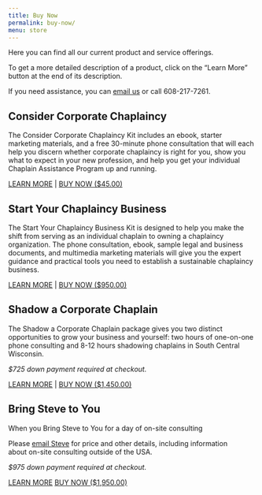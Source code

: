 ```yaml
---
title: Buy Now
permalink: buy-now/
menu: store
---
```

Here you can find all our current product and service offerings.

To get a more detailed description of a product, click on the “Learn More” button at the end of its description.

If you need assistance, you can [email us](mailto:info@corpchaps.com) or call 608-217-7261.

## Consider Corporate Chaplaincy
The Consider Corporate Chaplaincy Kit includes an ebook, starter marketing materials, and a free 30-minute phone consultation that will each help you discern whether corporate chaplaincy is right for you, show you what to expect in your new profession, and help you get your individual Chaplain Assistance Program up and running.

<a class="arrow learn" href="https://www.corpchaps.com/get-started/consider-corporate-chaplaincy/">
      LEARN MORE</a>  |  <a class="button" href="https://gum.co/consider-corporate-chaplaincy">
      BUY NOW ($45.00)
    </a>


## Start Your Chaplaincy Business
The Start Your Chaplaincy Business Kit is designed to help you make the shift from serving as an individual chaplain to owning a chaplaincy organization. The phone consultation, ebook, sample legal and business documents, and multimedia marketing materials will give you the expert guidance and practical tools you need to establish a sustainable chaplaincy business.

<a class="arrow learn" href="https://www.corpchaps.com/get-started/start-your-chaplaincy-business">
      LEARN MORE</a>  |  <a class="button" href="https://gum.co/start-your-chaplaincy-business">
      BUY NOW ($950.00)
    </a>

    
## Shadow a Corporate Chaplain
The Shadow a Corporate Chaplain package gives you two distinct opportunities to grow your business and yourself: two hours of one-on-one phone consulting and 8-12 hours shadowing chaplains in South Central Wisconsin.

*$725 down payment required at checkout.*

<a class="arrow learn" href="https://www.corpchaps.com/get-started/shadow-a-corporate-chaplain">
      LEARN MORE</a>  |  <a class="button" href="https://gum.co/shadow-a-corporate-chaplain">
      BUY NOW ($1,450.00)
    </a>


## Bring Steve to You
When you Bring Steve to You for a day of on-site consulting

Please [email Steve](mailto:steve@corpchaps.com) for price and other details, including information about on-site consulting outside of the USA.

*$975 down payment required at checkout.*

<a class="button" href="www.corpchaps.com/get-started/bring-steve-to-you">
      LEARN MORE</a> <a class="button" href="https://gum.co/bring-steve-to-you">
      BUY NOW ($1,950.00)
    </a>